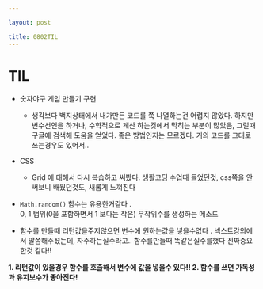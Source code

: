 ```yaml
---

layout: post

title: 0802TIL
---
```




# TIL
* 숫자야구 게임 만들기 구현
  * 생각보다 백지상태에서 내가만든 코드를 쭉 나열하는건 어렵지 않았다. 하지만 변수선언을 하거나, 수학적으로 계산 하는것에서 막히는 부분이 많았음, 그럴때 구글에 검색해 도움을 얻었다. 좋은 방법인지는 모르겠다.
  거의 코드를 그대로 쓰는경우도 있어서..
* CSS 
    * Grid 에 대해서 다시 복습하고 써봤다. 생활코딩 수업때 들었던것, css쪽을 안써보니 배웠던것도, 새롭게 느껴진다 
* `Math.random()` 함수는 유용한거같다 . <br>0, 1 범위(0을 포함하면서 1 보다는 작은) 무작위수를 생성하는 메소드

* 함수를 만들때 리턴값을주지않으면 변수에 원하는값을 넣을수없다 . 넥스트강의에서 말씀해주셨는데,
자주하는실수라고.. 
함수를만들때 똑같은실수를했다 진짜중요한것 같다!!<br>
<b>
1. 리턴값이 있을경우 함수를 호출해서 변수에 값을 넣을수 있다!! 
2. 함수를 쓰면 가독성과 유지보수가 좋아진다!</b>